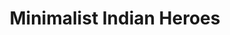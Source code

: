 ---
layout: page_project
id: heroes
status: active
title: Minimalist Indian Heroes
tagline: Minimalist representation of Indian Heros with Hair Silhouette and a flat icon
contributors: 
 - atulj
 - prikankshitm
trellourl: https://trello.com/b/1oZq2LoK/minimalist-indian-heros-project
facebookurl:
twitterurl:
behanceurl:
permalink: /projects/heroes
image: heroes.jpg
---
